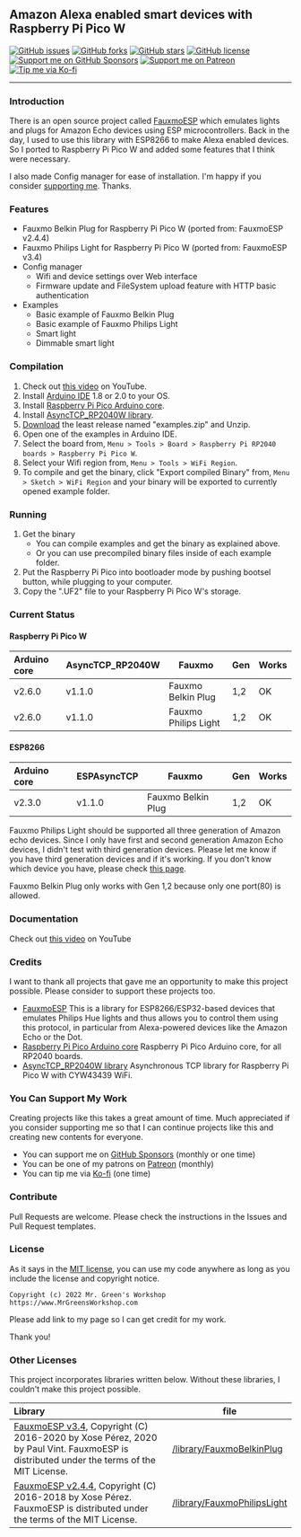 ## Amazon Alexa enabled smart devices with Raspberry Pi Pico W


[<img src="https://img.shields.io/github/issues/MrGreensWorkshop/arduinoPico_RasPiPicoW_AlexaEnabledSmartDevices" alt="GitHub issues" data-no-image-viewer>](https://github.com/MrGreensWorkshop/arduinoPico_RasPiPicoW_AlexaEnabledSmartDevices/issues)
[<img src="https://img.shields.io/github/forks/MrGreensWorkshop/arduinoPico_RasPiPicoW_AlexaEnabledSmartDevices" alt="GitHub forks" data-no-image-viewer>](https://github.com/MrGreensWorkshop/arduinoPico_RasPiPicoW_AlexaEnabledSmartDevices/blob/main/README.md#readme)
[<img src="https://img.shields.io/github/stars/MrGreensWorkshop/arduinoPico_RasPiPicoW_AlexaEnabledSmartDevices" alt="GitHub stars" data-no-image-viewer>](https://github.com/MrGreensWorkshop/arduinoPico_RasPiPicoW_AlexaEnabledSmartDevices/blob/main/README.md#readme)
[<img src="https://img.shields.io/github/license/MrGreensWorkshop/arduinoPico_RasPiPicoW_AlexaEnabledSmartDevices" alt="GitHub license" data-no-image-viewer>](https://github.com/MrGreensWorkshop/arduinoPico_RasPiPicoW_AlexaEnabledSmartDevices/blob/main/LICENSE.txt)
[<img src="https://shields.io/badge/Github%20Sponsors-Support%20me-blue?logo=GitHub+Sponsors" alt="Support me on GitHub Sponsors" data-no-image-viewer>](https://github.com/sponsors/MrGreensWorkshop "Support me on GitHub Sponsors")
[<img src="https://shields.io/badge/Patreon-Support%20me-blue?logo=Patreon" alt="Support me on Patreon" data-no-image-viewer>](https://patreon.com/MrGreensWorkshop "Support me on Patreon")
[<img src="https://shields.io/badge/Ko--fi-Tip%20me-blue?logo=kofi" alt="Tip me via Ko-fi" data-no-image-viewer>](https://ko-fi.com/MrGreensWorkshop "Tip me via Ko-fi")

---

### Introduction

There is an open source project called [FauxmoESP](https://github.com/vintlabs/fauxmoESP) which emulates lights and plugs for Amazon Echo devices using ESP microcontrollers. Back in the day, I used to use this library with ESP8266 to make Alexa enabled devices. So I ported to Raspberry Pi Pico W and added some features that I think were necessary.

I also made Config manager for ease of installation. I'm happy if you consider [supporting me](#you-can-support-my-work). Thanks.

### Features

- Fauxmo Belkin Plug for Raspberry Pi Pico W (ported from: FauxmoESP v2.4.4)
- Fauxmo Philips Light for Raspberry Pi Pico W (ported from: FauxmoESP v3.4)
- Config manager
  - Wifi and device settings over Web interface
  - Firmware update and FileSystem upload feature with HTTP basic authentication
- Examples
  - Basic example of Fauxmo Belkin Plug
  - Basic example of Fauxmo Philips Light
  - Smart light
  - Dimmable smart light

### Compilation

1. Check out [this video](https://www.youtube.com/channel/UCf-BfpqjqvPKGXFc22rkR9w) on YouTube.
1. Install [Arduino IDE](https://www.arduino.cc/en/software) 1.8 or 2.0 to your OS.
1. Install [Raspberry Pi Pico Arduino core](https://github.com/earlephilhower/arduino-pico).
1. Install [AsyncTCP_RP2040W library](https://github.com/khoih-prog/AsyncTCP_RP2040W).
1. [Download](https://github.com/MrGreensWorkshop/arduinoPico_RasPiPicoW_AlexaEnabledSmartDevices/releases/latest) the least release named "examples.zip" and Unzip.
1. Open one of the examples in Arduino IDE.
1. Select the board from, `Menu > Tools > Board > Raspberry Pi RP2040 boards > Raspberry Pi Pico W`.
1. Select your Wifi region from, `Menu > Tools > WiFi Region`.
1. To compile and get the binary, click "Export compiled Binary" from, `Menu > Sketch > WiFi Region` and your binary will be exported to currently opened example folder.

### Running

1. Get the binary
    - You can compile examples and get the binary as explained above.
    - Or you can use precompiled binary files inside of each example folder.
1. Put the Raspberry Pi Pico into bootloader mode by pushing bootsel button, while plugging to your computer. 
1. Copy the ".UF2" file to your Raspberry Pi Pico W's storage.

### Current Status

#### Raspberry Pi Pico W

| Arduino core | AsyncTCP_RP2040W | Fauxmo | Gen | Works |
| :----------- | ---------------- | ------ | --- | ----- |
| v2.6.0 | v1.1.0 |	Fauxmo Belkin Plug | 1,2 | OK |
| v2.6.0 | v1.1.0 |	Fauxmo Philips Light | 1,2 | OK |

#### ESP8266

| Arduino core | ESPAsyncTCP      | Fauxmo | Gen | Works |
| :----------- | ---------------- | ------ | --- | ----- |
| v2.3.0 | v1.1.0 | Fauxmo Belkin Plug | 1,2 | OK |

Fauxmo Philips Light should be supported all three generation of Amazon echo devices. Since I only have first and second generation Amazon Echo devices, I didn't test with third generation devices. Please let me know if you have third generation devices and if it's working. If you don't know which device you have, please check [this page](https://www.amazon.com/gp/help/customer/display.html?nodeId=GHRYQ6GHE4A5TUD2).

Fauxmo Belkin Plug only works with Gen 1,2 because only one port(80) is allowed. 

### Documentation

Check out [this video](https://www.youtube.com/channel/UCf-BfpqjqvPKGXFc22rkR9w) on YouTube

### Credits

I want to thank all projects that gave me an opportunity to make this project possible. Please consider to support these projects too.

- [FauxmoESP](https://github.com/vintlabs/fauxmoESP) This is a library for ESP8266/ESP32-based devices that emulates Philips Hue lights and thus allows you to control them using this protocol, in particular from Alexa-powered devices like the Amazon Echo or the Dot.
- [Raspberry Pi Pico Arduino core](https://github.com/earlephilhower/arduino-pico) Raspberry Pi Pico Arduino core, for all RP2040 boards.
- [AsyncTCP_RP2040W library](https://github.com/khoih-prog/AsyncTCP_RP2040W) Asynchronous TCP library for Raspberry Pi Pico W with CYW43439 WiFi.

### You Can Support My Work

Creating projects like this takes a great amount of time. Much appreciated if you consider supporting me so that I can continue projects like this and creating new contents for everyone.

- You can support me on [GitHub Sponsors](https://github.com/sponsors/MrGreensWorkshop "Support me on GitHub Sponsors") (monthly or one time)
- You can be one of my patrons on [Patreon](https://patreon.com/MrGreensWorkshop "Be my Patron") (monthly)
- You can tip me via [Ko-fi](https://ko-fi.com/MrGreensWorkshop "Tip Me via Ko-fi") (one time)

### Contribute

Pull Requests are welcome. Please check the instructions in the Issues and Pull Request templates.
<!--
### Contributors

Thank you for your contributions!
-->
### License

As it says in the [MIT license](https://github.com/MrGreensWorkshop/arduinoPico_RasPiPicoW_AlexaEnabledSmartDevices/blob/main/LICENSE.txt), you can use my code anywhere as long as you include the license and copyright notice.

`Copyright (c) 2022 Mr. Green's Workshop https://www.MrGreensWorkshop.com`

Please add link to my page so I can get credit for my work.

Thank you!

### Other Licenses

This project incorporates libraries written below. Without these libraries, I couldn't make this project possible.

| Library                              | file |
| :----------------------------------- | ---- |
| [FauxmoESP v3.4](https://github.com/vintlabs/fauxmoESP/tree/3.4), Copyright (C) 2016-2020 by Xose Pérez, 2020 by Paul Vint. FauxmoESP is distributed under the terms of the MIT License. | [/library/FauxmoBelkinPlug](https://github.com/MrGreensWorkshop/arduinoPico_RasPiPicoW_AlexaEnabledSmartDevices/tree/95f45b6efa152797f380ea1a021564a6f752f7ff/library/FauxmoBelkinPlug/src) |
| [FauxmoESP v2.4.4](https://github.com/vintlabs/fauxmoESP/tree/2.4.4), Copyright (C) 2016-2018 by Xose Pérez. FauxmoESP is distributed under the terms of the MIT License. | [/library/FauxmoPhilipsLight](https://github.com/MrGreensWorkshop/arduinoPico_RasPiPicoW_AlexaEnabledSmartDevices/tree/95f45b6efa152797f380ea1a021564a6f752f7ff/library/FauxmoPhilipsLight/src) |